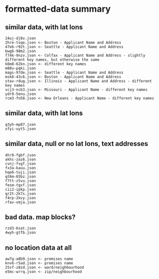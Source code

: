 # formatted-data summary

## similar data, with lat lons
```
24uj-dj8v.json
2hre-tvqe.json <- Boston - Applicant Name and Address
47eb-r92t.json <- Seattle - Applicant Name and Address
bwg6-98m2.json
f74k-9nzv.json <- Colfax - Applicant Name and Address - slightly different key names, but otherwise the same
k6m8-62kn.json <- different key names
m88u-pqki.json
mags-97de.json <- Seattle - Applicant Name and Address
msk6-43c6.json <- Boston - Applicant Name and Address
stav-rdug.json <- Illinois - Applicant Name and Address - different key names
vcj3-ncb3.json <- Missouri - Applicant Name - different key names
ydr8-5enu.json
rcm3-fn58.json <- New Orleans - Applicant Name - different key names
```

## similar data, with lat lons
```
q3yh-mp87.json
xfyi-uyt5.json
```

## similar data, null or no lat lons, text addresses
```
4hr8-fgbf.json
akhc-zaz6.json
cvnj-fvgf.json
fx3a-kauu.json
hqe6-tuji.json
qt6m-65bz.json
f7tt-z5vu.json
fesm-tgxf.json
cii2-ipkp.json
qr2t-2k7s.json
f4rp-2kvy.json
rfav-vmja.json
```

## bad data. map blocks?
```
rzd3-6sat.json
4wyh-gtfb.json
```

## no location data at all
```
aw7g-a8b9.json <- premises name
knv6-r5ad.json <- premises name
25sf-z8zd.json <- ward/neighbourhood
e5mc-wrrq.json <- zip/neighbourhood
```
